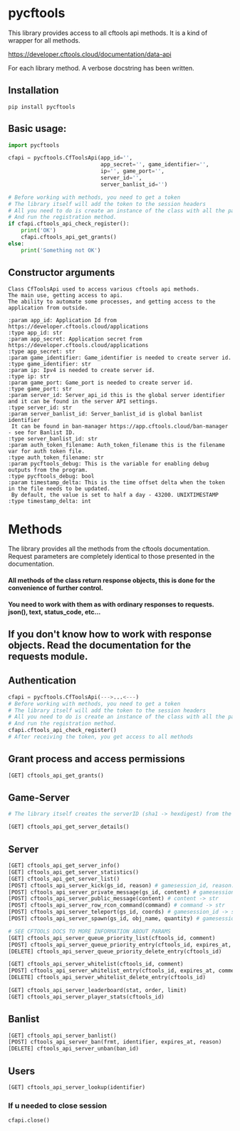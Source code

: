 # pycftools

This library provides access to all cftools api methods. It is a kind of wrapper for all methods.

https://developer.cftools.cloud/documentation/data-api

For each library method. A verbose docstring has been written.

## Installation

```
pip install pycftools
```



## Basic usage:

```python
import pycftools

cfapi = pycftools.CfToolsApi(app_id='',
                             app_secret='', game_identifier='',
                             ip='', game_port='',
                             server_id='',
                             server_banlist_id='')

# Before working with methods, you need to get a token
# The library itself will add the token to the session headers
# All you need to do is create an instance of the class with all the parameters.
# And run the registration method.
if cfapi.cftools_api_check_register():
    print('OK')
    cfapi.cftools_api_get_grants()
else:
    print('Something not OK')


```

## Constructor arguments

```
Class CfToolsApi used to access various cftools api methods.
The main use, getting access to api.
The ability to automate some processes, and getting access to the application from outside.

:param app_id: Application Id from https://developer.cftools.cloud/applications
:type app_id: str
:param app_secret: Application secret from https://developer.cftools.cloud/applications
:type app_secret: str
:param game_identifier: Game_identifier is needed to create server id.
:type game_identifier: str
:param ip: Ipv4 is needed to create server id.
:type ip: str
:param game_port: Game_port is needed to create server id.
:type game_port: str
:param server_id: Server_api_id this is the global server identifier and it can be found in the server API settings.
:type server_id: str
:param server_banlist_id: Server_banlist_id is global banlist identifier
 It can be found in ban-manager https://app.cftools.cloud/ban-manager - see for Banlist ID.
:type server_banlist_id: str
:param auth_token_filename: Auth_token_filename this is the filename var for auth token file.
:type auth_token_filename: str
:param pycftools_debug: This is the variable for enabling debug outputs from the program.
:type pycftools_debug: bool
:param timestamp_delta: This is the time offset delta when the token in the file needs to be updated. 
 By default, the value is set to half a day - 43200. UNIXTIMESTAMP
:type timestamp_delta: int
```


# Methods

The library provides all the methods from the cftools documentation. 
Request parameters are completely identical to those presented in the documentation.

#### All methods of the class return response objects, this is done for the convenience of further control.
#### You need to work with them as with ordinary responses to requests. json(), text, status_code, etc...
## If you don't know how to work with response objects. Read the documentation for the requests module.

## Authentication

```python
cfapi = pycftools.CfToolsApi(--->...<---)
# Before working with methods, you need to get a token
# The library itself will add the token to the session headers
# All you need to do is create an instance of the class with all the parameters.
# And run the registration method.
cfapi.cftools_api_check_register()
# After receiving the token, you get access to all methods
```

## Grant process and access permissions

```python
[GET] cftools_api_get_grants() 
```

## Game-Server

```python
# The library itself creates the serverID (sha1 -> hexdigest) from the game id, ipv4, gameport

[GET] cftools_api_get_server_details() 
```

## Server

```python
[GET] cftools_api_get_server_info()
[GET] cftools_api_get_server_statistics()
[GET] cftools_api_get_server_list()
[POST] cftools_api_server_kick(gs_id, reason) # gamesession_id, reason. -> str
[POST] cftools_api_server_private_message(gs_id, content) # gamesession_id, content. -> str
[POST] cftools_api_server_public_message(content) # content -> str
[POST] cftools_api_server_row_rcon_command(command) # command -> str
[POST] cftools_api_server_teleport(gs_id, coords) # gamesession_id -> str, coords -> [X,Y] -> list
[POST] cftools_api_server_spawn(gs_id, obj_name, quantity) # gamesession_id, obj_name -> str, quantity -> int

# SEE CFTOOLS DOCS TO MORE INFORMATION ABOUT PARAMS
[GET] cftools_api_server_queue_priority_list(cftools_id, comment)
[POST] cftools_api_server_queue_priority_entry(cftools_id, expires_at, comment)
[DELETE] cftools_api_server_queue_priority_delete_entry(cftools_id)

[GET] cftools_api_server_whitelist(cftools_id, comment)
[POST] cftools_api_server_whitelist_entry(cftools_id, expires_at, comment)
[DELETE] cftools_api_server_whitelist_delete_entry(cftools_id)

[GET] cftools_api_server_leaderboard(stat, order, limit)
[GET] cftools_api_server_player_stats(cftools_id)
```

## Banlist

```python
[GET] cftools_api_server_banlist() 
[POST] cftools_api_server_ban(frmt, identifier, expires_at, reason)
[DELETE] cftools_api_server_unban(ban_id)
```

## Users

```python
[GET] cftools_api_server_lookup(identifier)
```

### If u needed to close session

```python
cfapi.close()
```


